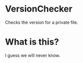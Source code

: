 # VersionChecker
Checks the version for a private file.
# What is this?
I guess we will never know.

